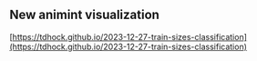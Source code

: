 ## New animint visualization
[https://tdhock.github.io/2023-12-27-train-sizes-classification](https://tdhock.github.io/2023-12-27-train-sizes-classification)

